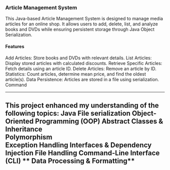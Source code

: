 ### Article Management System
This Java-based Article Management System is designed to manage media articles for an online shop. It allows users to add, delete, list, and analyze books and DVDs while ensuring persistent storage through Java Object Serialization.

#### Features
Add Articles: Store books and DVDs with relevant details.
List Articles: Display stored articles with calculated discounts.
Retrieve Specific Articles: Fetch details using an article ID.
Delete Articles: Remove an article by ID.
Statistics: Count articles, determine mean price, and find the oldest article(s).
Data Persistence: Articles are stored in a file using serialization.
Command

---  
This project enhanced my understanding of the following topics:
**Java File serialization**
**Object-Oriented Programming (OOP)**
**Abstract Classes & Inheritance**  
**Polymorphism**  
**Exception Handling**
**Interfaces & Dependency Injection**
**File Handling**
**Command-Line Interface (CLI)**
** Data Processing & Formatting**
---
